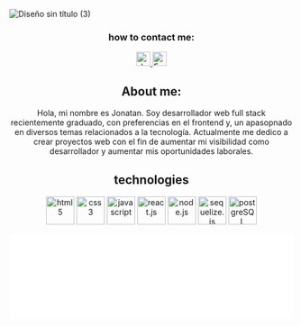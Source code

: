 ![Diseño sin título (3)](https://user-images.githubusercontent.com/59519580/224522211-4cc527d0-06f9-41f2-9b49-18be6ca1a3a8.png)
<h3 align=center>how to contact me:</h3>
<p align=center>
      <a href="https://www.linkedin.com/in/jonatan-villalva-58676a192/">
         <img src="https://www.vectorlogo.zone/logos/linkedin/linkedin-icon.svg" alt="Jonatan Villalva LinkedIn Profile" height="25" width="25">
      </a>   
      <a href="mailto:jvillalva.sistemas@gmail.com">
         <img alt="Email" src="https://www.vectorlogo.zone/logos/gmail/gmail-icon.svg" height="25" width="25">
      </a>  
   </p>
<h2 align=center>About me: </h2>
<p align=center>Hola, mi nombre es Jonatan. Soy desarrollador web full stack recientemente graduado, con preferencias en el frontend y, un apasopnado en diversos temas relacionados a la tecnología. Actualmente me dedico a crear proyectos web con el fin de aumentar mi visibilidad como desarrollador y aumentar mis oportunidades laborales.
</p>
<h2 align=center>technologies</h2>
<p align=center>
      <img src="https://www.vectorlogo.zone/logos/w3_html5/w3_html5-icon.svg" alt="html5" height="50" width="50">
      <img src="https://www.vectorlogo.zone/logos/w3_css/w3_css-icon.svg" alt="css3" height="50" width="50">
      <img src="https://www.vectorlogo.zone/logos/javascript/javascript-icon.svg" alt="javascript" height="50" width="50">
      <img src="https://www.vectorlogo.zone/logos/reactjs/reactjs-icon.svg" alt="react.js" height="50" width="50">
      <img src="https://www.vectorlogo.zone/logos/nodejs/nodejs-icon.svg" alt="node.js" height="50" width="50">
      <img src="https://www.vectorlogo.zone/logos/sequelizejs/sequelizejs-icon.svg" alt="sequelize.js" height="50" width="50">
      <img src="https://www.vectorlogo.zone/logos/postgresql/postgresql-icon.svg" alt="postgreSQL" height="50" width="50">
 </p>

<!-- LightWidget WIDGET -->
<iframe src="//lightwidget.com/widgets/60538196bd8552e188141a63932bd11d.html" scrolling="no" allowtransparency="true" class="lightwidget-widget" style="width:100%;border:0;overflow:hidden;"></iframe>
